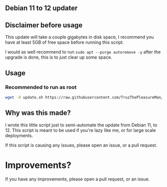 ## Debian 11 to 12 updater

## Disclaimer before usage

This update will take a couple gigabytes in disk space, I recommend you have at least 5GB of free space before running this script.

I would as well recommend to run `sudo apt --purge autoremove -y` after the upgrade is done, this is to just clear up some space.

## Usage

### Recommended to run as root

```bash
wget -O update.sh https://raw.githubusercontent.com/TruzThePleasureMan/Debian-11-to-12-updater/master/update.sh && chmod +x update.sh && ./update.sh
```

## Why was this made?

I wrote this little script just to semi-automate the update from Debian 11, to 12. This script is meant to be used if you're lazy like me, or for large scale deployments.

If this script is causing any issues, please open an issue, or a pull request.

# Improvements?

If you have any improvements, please open a pull request, or an issue.
